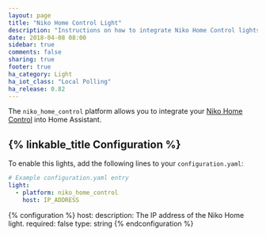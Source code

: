 ```yaml
---
layout: page
title: "Niko Home Control Light"
description: "Instructions on how to integrate Niko Home Control lights into Home Assistant."
date: 2018-04-08 08:00
sidebar: true
comments: false
sharing: true
footer: true
ha_category: Light
ha_iot_class: "Local Polling"
ha_release: 0.82
---
```


The `niko_home_control` platform allows you to integrate your [Niko Home Control](https://www.niko.eu/enus/products/niko-home-control) into Home Assistant.

## {% linkable_title Configuration %}

To enable this lights, add the following lines to your `configuration.yaml`:

```yaml
# Example configuration.yaml entry
light:
  - platform: niko_home_control
    host: IP_ADDRESS
```

{% configuration %}
host:
  description: The IP address of the Niko Home light.
  required: false
  type: string
{% endconfiguration %}

